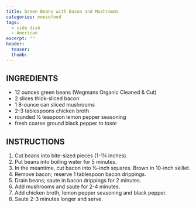 ```yaml
---
title: Green Beans with Bacon and Mushrooms
categories: moosefood
tags:
  - side dish
  - American
excerpt: ""
header:
  teaser:
  thumb:
---
```


## INGREDIENTS
* 12 ounces green beans (Wegmans Organic Cleaned & Cut)
* 2 slices thick-sliced bacon
* 1 8-ounce can sliced mushrooms
* 2-3 tablespoons chicken broth
* rounded ½ teaspoon lemon pepper seasoning
* fresh coarse ground black pepper *to taste*

## INSTRUCTIONS
1. Cut beans into bite-sized pieces (1-1¼ inches).
2. Put beans into boiling water for 5 minutes.
3. In the meantime, cut bacon into ½-inch squares. Brown in 10-inch skillet.
4. Remove bacon; reserve 1 tablespoon bacon drippings.
5. Drain beans; saute in bacon drippings for 2 minutes.
6. Add mushrooms and saute for 2-4 minutes.
7. Add chicken broth, lemon pepper seasoning and black pepper.
8. Saute 2-3 minutes longer and serve.
